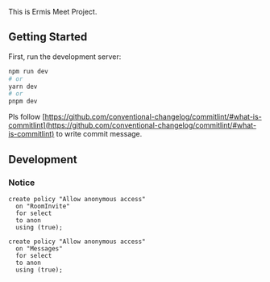 This is Ermis Meet Project.

## Getting Started

First, run the development server:

```bash
npm run dev
# or
yarn dev
# or
pnpm dev
```

Pls follow [https://github.com/conventional-changelog/commitlint/#what-is-commitlint](https://github.com/conventional-changelog/commitlint/#what-is-commitlint) to write commit message.

## Development

### Notice

```
create policy "Allow anonymous access"
  on "RoomInvite"
  for select
  to anon
  using (true);

create policy "Allow anonymous access"
  on "Messages"
  for select
  to anon
  using (true);
```
